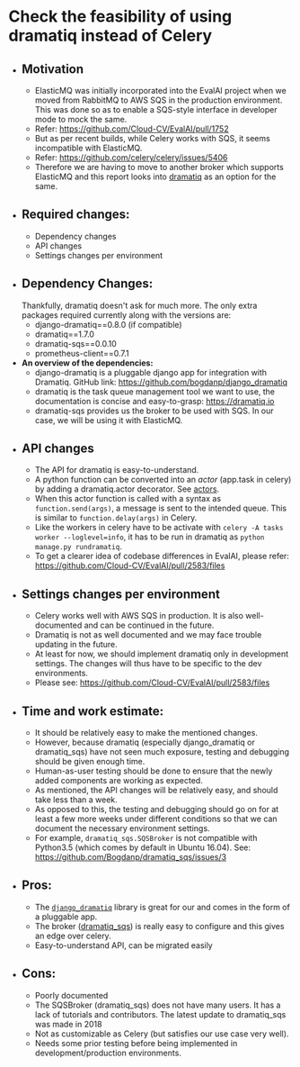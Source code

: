 # Check the feasibility of using dramatiq instead of Celery
* Motivation
   -
   - ElasticMQ was initially incorporated into the EvalAI project when we moved from RabbitMQ to AWS SQS in the production environment. This was done so as to enable a SQS-style interface in developer mode to mock the same.
   - Refer: https://github.com/Cloud-CV/EvalAI/pull/1752
   - But as per recent builds, while Celery works with SQS, it seems incompatible with ElasticMQ.
   - Refer: https://github.com/celery/celery/issues/5406
   - Therefore we are having to move to another broker which supports ElasticMQ and this report looks into [dramatiq](https://github.com/bogdanp/dramatiq_sqs) as an option for the same.
* Required changes:
  -
  - Dependency changes
  - API changes
  - Settings changes per environment
 * Dependency Changes:
   -
   Thankfully, dramatiq doesn't ask for much more. The only extra packages required currently along with the versions are:
    - django-dramatiq==0.8.0  (if compatible)
    - dramatiq==1.7.0
    - dramatiq-sqs==0.0.10
    - prometheus-client==0.7.1
 * <b>An overview of the dependencies:</b>
   - django-dramatiq is a pluggable django app for integration with Dramatiq. GitHub link: https://github.com/bogdanp/django_dramatiq
   - dramatiq is the task queue management tool we want to use, the documentation is concise and easy-to-grasp: https://dramatiq.io
   - dramatiq-sqs provides us the broker to be used with SQS. In our case, we will be using it with ElasticMQ.
 * API changes
   -
   * The API for dramatiq is easy-to-understand.
   * A python function can be converted into an *actor* (app.task in celery) by adding a dramatiq.actor decorator. See [actors](https://dramatiq.io/guide.html#actors).
   * When this actor function is called with a syntax as `function.send(args)`, a message is sent to the intended queue. This is similar to `function.delay(args)` in Celery.
   * Like the workers in celery have to be activate with `celery -A tasks worker --loglevel=info`, it has to be run in dramatiq as `python manage.py rundramatiq`.
   * To get a clearer idea of codebase differences in EvalAI, please refer: https://github.com/Cloud-CV/EvalAI/pull/2583/files
 * Settings changes per  environment
   -
   - Celery works well with AWS SQS in production. It is also well-documented and can be continued in the future.
   - Dramatiq is not as well documented and we may face trouble updating in the future.
   - At least for now, we should implement dramatiq only in development settings. The changes will thus have to be specific to the dev environments.
   - Please see: https://github.com/Cloud-CV/EvalAI/pull/2583/files
* Time and work estimate:
  -
  - It should be relatively easy to make the mentioned changes.
  - However, because dramatiq (especially django_dramatiq or dramatiq_sqs) have not seen much exposure, testing and debugging should be given enough time.
  - Human-as-user testing should be done to ensure that the newly added components are working as expected.
  - As mentioned, the API changes will be relatively easy, and should take less than a week.
  - As opposed to this, the testing and debugging should go on for at least a few more weeks under different conditions so that we can document the necessary environment settings.
  - For example, `dramatiq_sqs.SQSBroker` is not compatible with Python3.5 (which comes by default in Ubuntu 16.04).  See: https://github.com/Bogdanp/dramatiq_sqs/issues/3
* Pros:
  -
  - The [`django_dramatiq`](https://github.com/bogdanp/django_dramatiq)  library is great for our and comes in the form of a pluggable app.
  -  The broker ([dramatiq_sqs](https://github.com/bogdanp/dramatiq_sqs)) is really easy to configure and this gives an edge over celery.
  - Easy-to-understand API, can be migrated easily
* Cons:
  -
  - Poorly documented
  - The SQSBroker (dramatiq_sqs) does not have many users. It has a lack of  tutorials and contributors. The latest update to dramatiq_sqs was made in 2018
  - Not as customizable as Celery (but satisfies our use case very well).
  - Needs some prior testing before being implemented in development/production environments.
